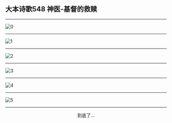 
## 大本诗歌548 神医-基督的救赎
        
<div id="aplayer0"></div>

---

<img alt="0" data-original="https://cdn.jsdelivr.net/gh/k34869/shi/data/d0548/0">

---

<img alt="1" data-original="https://cdn.jsdelivr.net/gh/k34869/shi/data/d0548/1">

---

<img alt="2" data-original="https://cdn.jsdelivr.net/gh/k34869/shi/data/d0548/2">

---

<img alt="3" data-original="https://cdn.jsdelivr.net/gh/k34869/shi/data/d0548/3">

---

<img alt="4" data-original="https://cdn.jsdelivr.net/gh/k34869/shi/data/d0548/4">

---

<img alt="5" data-original="https://cdn.jsdelivr.net/gh/k34869/shi/data/d0548/5">

---

<p style="text-align: center">到底了...</p>

<script src="/js/dist-view.js"></script>

<script>
MAIN.id = 'd0548';
        
const ap0 = new APlayer({
    container: document.getElementById('aplayer0'),
    volume: 1,
    loop: 'none',
    preload: 'none',
    audio: [{
        name: '大本诗歌548.mp3',
        artist: '大本诗歌',
        url: 'https://res.wx.qq.com/voice/getvoice?mediaid=MzI0NTk3MDM5M18yMjQ3NDk0Mzcx',
        cover: '/favicon'
    }]
});
</script>
